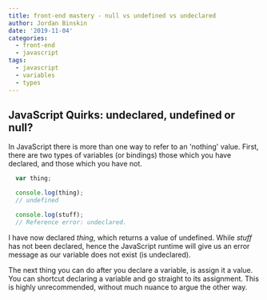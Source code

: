 ```yaml
---
title: front-end mastery - null vs undefined vs undeclared
author: Jordan Binskin
date: '2019-11-04'
categories:
  - front-end
  - javascript
tags:
  - javascript
  - variables
  - types
---
```


## JavaScript Quirks: undeclared, undefined or null?

In JavaScript there is more than one way to refer to an 'nothing' value. First, there are two types of variables (or bindings) those which you have declared, and those which you have not. 

~~~javascript
  var thing;

  console.log(thing);
  // undefined

  console.log(stuff);
  // Reference error: undeclared.
~~~

I have now declared *thing*, which returns a value of undefined. While *stuff* has not been declared, hence the JavaScript runtime will give us an error message as our variable does not exist (is undeclared).

The next thing you can do after you declare a variable, is assign it a value. You can shortcut declaring a variable and go straight to its assignment. This is highly unrecommended, without much nuance to argue the other way. 






